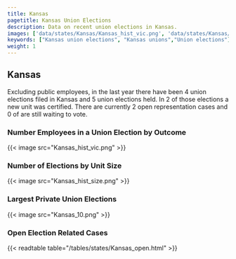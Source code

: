 ```yaml
---
title: Kansas
pagetitle: Kansas Union Elections
description: Data on recent union elections in Kansas.
images: ['data/states/Kansas/Kansas_hist_vic.png', 'data/states/Kansas/Kansas_hist_size.png', 'data/states/Kansas/Kansas_10.png']
keywords: ["Kansas union elections", "Kansas unions","Union elections"]
weight: 1
---
```

##  Kansas

Excluding public employees, in the last year there have been 4 union elections filed in Kansas and 5 union elections held. In 2 of those elections a new unit was certified. There are currently 2 open representation cases and 0 of are still waiting to vote.

### Number Employees in a Union Election by Outcome
{{< image src="Kansas_hist_vic.png" >}}

### Number of Elections by Unit Size
{{< image src="Kansas_hist_size.png" >}}

### Largest Private Union Elections
{{< image src="Kansas_10.png" >}}

### Open Election Related Cases
{{< readtable table="/tables/states/Kansas_open.html" >}}

